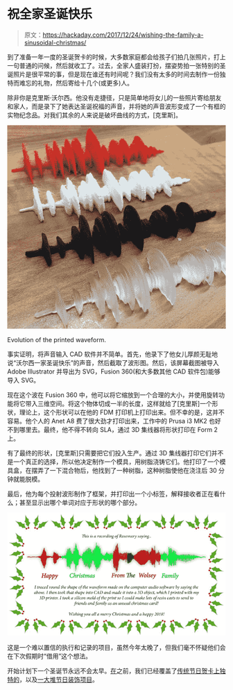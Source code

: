 # 祝全家圣诞快乐

> 原文：<https://hackaday.com/2017/12/24/wishing-the-family-a-sinusoidal-christmas/>

到了准备一年一度的圣诞贺卡的时候，大多数家庭都会给孩子们拍几张照片，打上一句普通的问候，然后就收工了。过去，全家人盛装打扮，摆姿势拍一张特别的圣诞照片是很平常的事，但是现在谁还有时间呢？我们没有太多的时间去制作一份独特而难忘的礼物，然后寄给十几个(或更多)人。

除非你是克里斯·沃尔西。他没有走捷径，只是简单地将女儿的一些照片寄给朋友和家人，而是录下了她表达圣诞祝福的声音，并将她的声音波形变成了一个有框的实物纪念品。对我们其余的人来说是破坏曲线的方式，[克里斯]。

[![](img/9abb7606b805bb96ba17662192469ffe.png)](https://hackaday.com/wp-content/uploads/2017/12/wavemas_detail.jpg)

Evolution of the printed waveform.

事实证明，将声音输入 CAD 软件并不简单。首先，他录下了他女儿厚颜无耻地说“沃尔西一家圣诞快乐”的声音，然后截取了波形图。然后，该屏幕截图被导入 Adobe Illustrator 并导出为 SVG，Fusion 360(和大多数其他 CAD 软件包)能够导入 SVG。

现在这个波在 Fusion 360 中，他可以将它缩放到一个合理的大小，并使用旋转功能将它带入三维空间。将这个物体切成一半的长度，这样就给了[克里斯]一个形状，理论上，这个形状可以在他的 FDM 打印机上打印出来。但不幸的是，这并不容易。他个人的 Anet A8 费了很大劲才打印出来，工作中的 Prusa i3 MK2 也好不到哪里去。最终，他不得不转向 SLA，通过 3D 集线器将形状打印在 Form 2 上。

有了最终的形状，[克里斯]只需要把它们投入生产。通过 3D 集线器打印它们并不是一个真正的选择，所以他决定制作一个模具，用树脂浇铸它们。他打印了一个模具盒，在摆弄了一下混合物后，他找到了一种树脂，这种树脂使他在浇注后 30 分钟就能脱模。

最后，他为每个投射波形制作了框架，并打印出一个小标签，解释接收者正在看什么；甚至显示出哪个单词对应于形状的哪个部分。

[![](img/e8833a2daae37dae91d189fdb07fc690.png)](https://hackaday.com/wp-content/uploads/2017/12/wavemas_detail2.png)

这是一个难以置信的执行和记录的项目，虽然今年太晚了，但我们毫不怀疑他们会在下次假期时“借用”这个想法。

开始计划下一个圣诞节永远不会太早。[在](https://hackaday.com/2013/12/25/cartolucci-a-candle-powered-christmas-card/)之前，我们已经覆盖了[传统节日贺卡上独特的](https://hackaday.com/2016/12/20/3d-printed-greeting-cards/)，以及[一大堆节日装饰项目](https://hackaday.com/tag/christmas-lights/)。